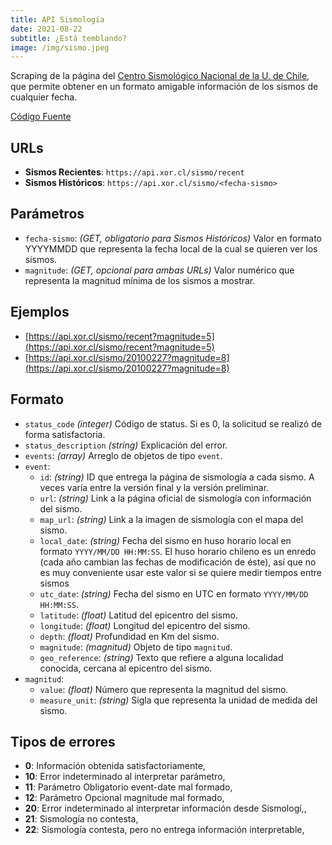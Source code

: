 ```yaml
---
title: API Sismología
date: 2021-08-22
subtitle: ¿Está temblando?
image: /img/sismo.jpeg
---
```



Scraping de la página del [Centro Sismológico Nacional de la U. de Chile](http://sismologia.cl), que permite obtener en un formato amigable información de los sismos de cualquier fecha.

[Código Fuente](https://github.com/xorcl/api-sismo)

## URLs 

* **Sismos Recientes**: `https://api.xor.cl/sismo/recent`
* **Sismos Históricos**: `https://api.xor.cl/sismo/<fecha-sismo>`


## Parámetros

* `fecha-sismo`: _(GET, obligatorio para Sismos Históricos)_ Valor en formato YYYYMMDD que representa la fecha local de la cual se quieren ver los sismos.
* `magnitude`: _(GET, opcional para ambas URLs)_ Valor numérico que representa la magnitud mínima de los sismos a mostrar.

## Ejemplos 

* [https://api.xor.cl/sismo/recent?magnitude=5](https://api.xor.cl/sismo/recent?magnitude=5)
* [https://api.xor.cl/sismo/20100227?magnitude=8](https://api.xor.cl/sismo/20100227?magnitude=8)

## Formato

* `status_code` _(integer)_ Código de status. Si es 0, la solicitud se realizó de forma satisfactoria.
* `status_description` _(string)_ Explicación del error.
* `events`: _(array)_ Arreglo de objetos de tipo `event`.
* `event`:
    * `id`: _(string)_ ID que entrega la página de sismología a cada sismo. A veces varía entre la versión final y la versión preliminar.
    * `url`: _(string)_ Link a la página oficial de sismología con información del sismo.
    * `map_url`: _(string)_ Link a la imagen de sismología con el mapa del sismo.
    * `local_date`: _(string)_ Fecha del sismo en huso horario local en formato `YYYY/MM/DD HH:MM:SS`. El huso horario chileno es un enredo (cada año cambian las fechas de modificación de éste), así que no es muy conveniente usar este valor si se quiere medir tiempos entre sismos
    * `utc_date`: _(string)_ Fecha del sismo en UTC en formato `YYYY/MM/DD HH:MM:SS`.
    * `latitude`: _(float)_ Latitud del epicentro del sismo.
    * `longitude`: _(float)_ Longitud del epicentro del sismo.
    * `depth`: _(float)_ Profundidad en Km del sismo.
    * `magnitude`: _(magnitud)_ Objeto de tipo `magnitud`.
    * `geo_reference`: _(string)_ Texto que refiere a alguna localidad conocida, cercana al epicentro del sismo.
* `magnitud`:
    * `value`: _(float)_ Número que representa la magnitud del sismo.
    * `measure_unit`: _(string)_ Sigla que representa la unidad de medida del sismo.

## Tipos de errores

* **0**:  Información obtenida satisfactoriamente,
* **10**: Error indeterminado al interpretar parámetro,
* **11**: Parámetro Obligatorio event-date mal formado,
* **12**: Parámetro Opcional magnitude mal formado,
* **20**: Error indeterminado al interpretar información desde Sismologí,,
* **21**: Sismología no contesta,
* **22**: Sismología contesta, pero no entrega información interpretable,